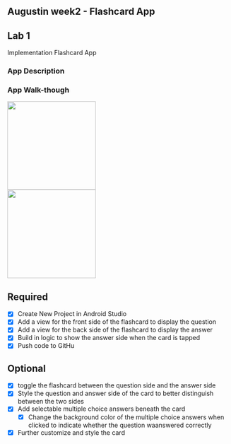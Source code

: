 ## Augustin week2 - Flashcard App


## Lab 1
Implementation Flashcard App
### App Description
### App Walk-though

<img src="[url](https://collection.cloudinary.com/drbtamwje/7226e1c3f3c7435f2225cadf9b3e2594)" width=200><br>
<img src="[url](https://collection.cloudinary.com/drbtamwje/db92f73a61031eb580227d34b0097f40)" width=200><br>


## Required
- [x] Create New Project in Android Studio
- [x] Add a view for the front side of the flashcard to display the question
- [x] Add a view for the back side of the flashcard to display the answer
- [x] Build in logic to show the answer side when the card is tapped
- [x] Push code to GitHu
## Optional
- [x] toggle the flashcard between the question side and the answer side
- [x] Style the question and answer side of the card to better distinguish between the two sides
- [x] Add selectable multiple choice answers beneath the card
   - [x] Change the background color of the multiple choice answers when clicked to indicate whether the question waanswered correctly
- [x] Further customize and style the card
